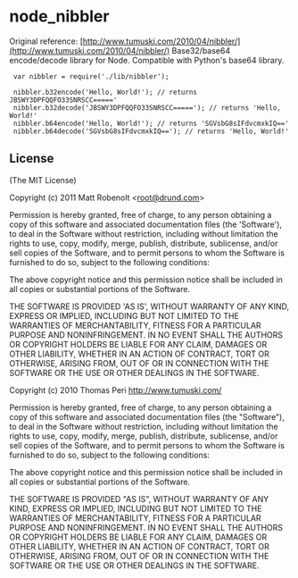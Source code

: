 # node_nibbler
  
  Original reference: [http://www.tumuski.com/2010/04/nibbler/](http://www.tumuski.com/2010/04/nibbler/)
  Base32/base64 encode/decode library for Node.
  Compatible with Python's base64 library.
  
     var nibbler = require('./lib/nibbler');
     
     nibbler.b32encode('Hello, World!'); // returns JBSWY3DPFQQFO33SNRSCC====='
     nibbler.b32decode('JBSWY3DPFQQFO33SNRSCC====='); // returns 'Hello, World!'
     nibbler.b64encode('Hello, World!'); // returns 'SGVsbG8sIFdvcmxkIQ=='
     nibbler.b64decode('SGVsbG8sIFdvcmxkIQ=='); // returns 'Hello, World!'

## License 

(The MIT License)

Copyright (c) 2011 Matt Robenolt &lt;root@drund.com&gt;

Permission is hereby granted, free of charge, to any person obtaining
a copy of this software and associated documentation files (the
'Software'), to deal in the Software without restriction, including
without limitation the rights to use, copy, modify, merge, publish,
distribute, sublicense, and/or sell copies of the Software, and to
permit persons to whom the Software is furnished to do so, subject to
the following conditions:

The above copyright notice and this permission notice shall be
included in all copies or substantial portions of the Software.

THE SOFTWARE IS PROVIDED 'AS IS', WITHOUT WARRANTY OF ANY KIND,
EXPRESS OR IMPLIED, INCLUDING BUT NOT LIMITED TO THE WARRANTIES OF
MERCHANTABILITY, FITNESS FOR A PARTICULAR PURPOSE AND NONINFRINGEMENT.
IN NO EVENT SHALL THE AUTHORS OR COPYRIGHT HOLDERS BE LIABLE FOR ANY
CLAIM, DAMAGES OR OTHER LIABILITY, WHETHER IN AN ACTION OF CONTRACT,
TORT OR OTHERWISE, ARISING FROM, OUT OF OR IN CONNECTION WITH THE
SOFTWARE OR THE USE OR OTHER DEALINGS IN THE SOFTWARE.


Copyright (c) 2010 Thomas Peri
http://www.tumuski.com/

Permission is hereby granted, free of charge, to any person obtaining a
copy of this software and associated documentation files (the
"Software"), to deal in the Software without restriction, including
without limitation the rights to use, copy, modify, merge, publish,
distribute, sublicense, and/or sell copies of the Software, and to
permit persons to whom the Software is furnished to do so, subject to
the following conditions:

The above copyright notice and this permission notice shall be included
in all copies or substantial portions of the Software.

THE SOFTWARE IS PROVIDED "AS IS", WITHOUT WARRANTY OF ANY KIND, EXPRESS
OR IMPLIED, INCLUDING BUT NOT LIMITED TO THE WARRANTIES OF
MERCHANTABILITY, FITNESS FOR A PARTICULAR PURPOSE AND NONINFRINGEMENT.
IN NO EVENT SHALL THE AUTHORS OR COPYRIGHT HOLDERS BE LIABLE FOR ANY
CLAIM, DAMAGES OR OTHER LIABILITY, WHETHER IN AN ACTION OF CONTRACT,
TORT OR OTHERWISE, ARISING FROM, OUT OF OR IN CONNECTION WITH THE
SOFTWARE OR THE USE OR OTHER DEALINGS IN THE SOFTWARE.